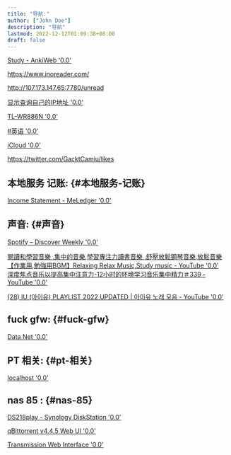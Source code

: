```yaml
---
title: "导航:"
author: ["John Doe"]
description: "导航"
lastmod: 2022-12-12T01:09:38+08:00
draft: false
---
```


[Study - AnkiWeb '0.0'](https://ankiuser.net/study/) <br/>

<https://www.inoreader.com/> <br/>

<http://107.173.147.65:7780/unread> <br/>

[显示查询自己的IP地址 '0.0'](http://ip111.cn/) <br/>

[TL-WR886N '0.0'](http://192.168.1.1/) <br/>

[#英语 '0.0'](https://mp.weixin.qq.com/mp/appmsgalbum?__biz=MzI1NzIyNjU4Ng==&action=getalbum&album_id=1500874070236676101&scene=173&from_msgid=2247508204&from_itemidx=1&count=3&nolastread=1#wechat_redirect) <br/>

[iCloud '0.0'](https://www.icloud.com.cn/) <br/>

<https://twitter.com/GacktCamiu/likes> <br/>


## 本地服务 记账: {#本地服务-记账}

[Income Statement - MeLedger '0.0'](http://localhost:5000/meledger/income_statement/) <br/>


## 声音: {#声音}

[Spotify – Discover Weekly '0.0'](https://open.spotify.com/playlist/37i9dQZEVXcEt5byYj42bM) <br/>

[閱讀和學習音樂 ,集中的音樂,學習專注力讀書音樂 ,舒壓放鬆鋼琴音樂,放鬆音樂【作業用,勉強用BGM】Relaxing Relax Music,Study music - YouTube '0.0'](https://www.youtube.com/watch?v=MgphHyGgeQU) <br/>
[深度焦点音乐以提高集中注意力-12小时的环境学习音乐集中精力＃339 - YouTube '0.0'](https://www.youtube.com/watch?v=leb5mU7gU-0) <br/>

[(28) IU (아이유) PLAYLIST 2022 UPDATED | 아이유 노래 모음 - YouTube '0.0'](https://www.youtube.com/watch?v=GrRbA6OkTxA) <br/>


## fuck gfw: {#fuck-gfw}

[Data Net '0.0'](https://link.datanet.cc/#/dashboard) <br/>


## PT 相关: {#pt-相关}

[localhost '0.0'](http://localhost:8787/index.html#/page/crontab.html) <br/>


## nas 85 : {#nas-85}

[DS218play - Synology DiskStation '0.0'](http://192.168.192.95:5000/) <br/>

[qBittorrent v4.4.5 Web UI '0.0'](http://192.168.192.95:8085/) <br/>

[Transmission Web Interface '0.0'](http://192.168.192.95:9091/transmission/web/#cancel) <br/>

